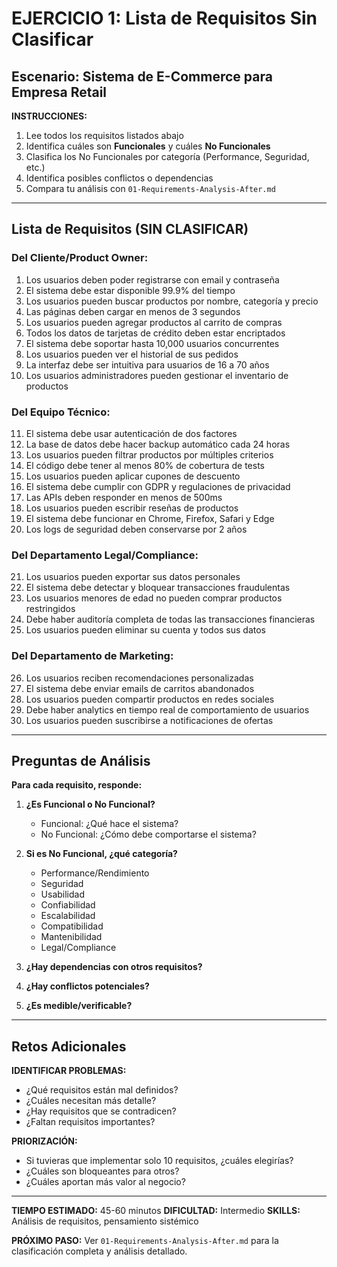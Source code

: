 # EJERCICIO 1: Lista de Requisitos Sin Clasificar

## Escenario: Sistema de E-Commerce para Empresa Retail

**INSTRUCCIONES:**
1. Lee todos los requisitos listados abajo
2. Identifica cuáles son **Funcionales** y cuáles **No Funcionales**
3. Clasifica los No Funcionales por categoría (Performance, Seguridad, etc.)
4. Identifica posibles conflictos o dependencias
5. Compara tu análisis con `01-Requirements-Analysis-After.md`

---

## Lista de Requisitos (SIN CLASIFICAR)

### Del Cliente/Product Owner:
1. Los usuarios deben poder registrarse con email y contraseña
2. El sistema debe estar disponible 99.9% del tiempo
3. Los usuarios pueden buscar productos por nombre, categoría y precio
4. Las páginas deben cargar en menos de 3 segundos
5. Los usuarios pueden agregar productos al carrito de compras
6. Todos los datos de tarjetas de crédito deben estar encriptados
7. El sistema debe soportar hasta 10,000 usuarios concurrentes
8. Los usuarios pueden ver el historial de sus pedidos
9. La interfaz debe ser intuitiva para usuarios de 16 a 70 años
10. Los usuarios administradores pueden gestionar el inventario de productos

### Del Equipo Técnico:
11. El sistema debe usar autenticación de dos factores
12. La base de datos debe hacer backup automático cada 24 horas
13. Los usuarios pueden filtrar productos por múltiples criterios
14. El código debe tener al menos 80% de cobertura de tests
15. Los usuarios pueden aplicar cupones de descuento
16. El sistema debe cumplir con GDPR y regulaciones de privacidad
17. Las APIs deben responder en menos de 500ms
18. Los usuarios pueden escribir reseñas de productos
19. El sistema debe funcionar en Chrome, Firefox, Safari y Edge
20. Los logs de seguridad deben conservarse por 2 años

### Del Departamento Legal/Compliance:
21. Los usuarios pueden exportar sus datos personales
22. El sistema debe detectar y bloquear transacciones fraudulentas
23. Los usuarios menores de edad no pueden comprar productos restringidos
24. Debe haber auditoría completa de todas las transacciones financieras
25. Los usuarios pueden eliminar su cuenta y todos sus datos

### Del Departamento de Marketing:
26. Los usuarios reciben recomendaciones personalizadas
27. El sistema debe enviar emails de carritos abandonados
28. Los usuarios pueden compartir productos en redes sociales
29. Debe haber analytics en tiempo real de comportamiento de usuarios
30. Los usuarios pueden suscribirse a notificaciones de ofertas

---

## Preguntas de Análisis

**Para cada requisito, responde:**

1. **¿Es Funcional o No Funcional?**
   - Funcional: ¿Qué hace el sistema?
   - No Funcional: ¿Cómo debe comportarse el sistema?

2. **Si es No Funcional, ¿qué categoría?**
   - Performance/Rendimiento
   - Seguridad
   - Usabilidad
   - Confiabilidad
   - Escalabilidad
   - Compatibilidad
   - Mantenibilidad
   - Legal/Compliance

3. **¿Hay dependencias con otros requisitos?**

4. **¿Hay conflictos potenciales?**

5. **¿Es medible/verificable?**

---

## Retos Adicionales

**IDENTIFICAR PROBLEMAS:**
- ¿Qué requisitos están mal definidos?
- ¿Cuáles necesitan más detalle?
- ¿Hay requisitos que se contradicen?
- ¿Faltan requisitos importantes?

**PRIORIZACIÓN:**
- Si tuvieras que implementar solo 10 requisitos, ¿cuáles elegirías?
- ¿Cuáles son bloqueantes para otros?
- ¿Cuáles aportan más valor al negocio?

---

**TIEMPO ESTIMADO:** 45-60 minutos
**DIFICULTAD:** Intermedio
**SKILLS:** Análisis de requisitos, pensamiento sistémico

**PRÓXIMO PASO:** Ver `01-Requirements-Analysis-After.md` para la clasificación completa y análisis detallado.